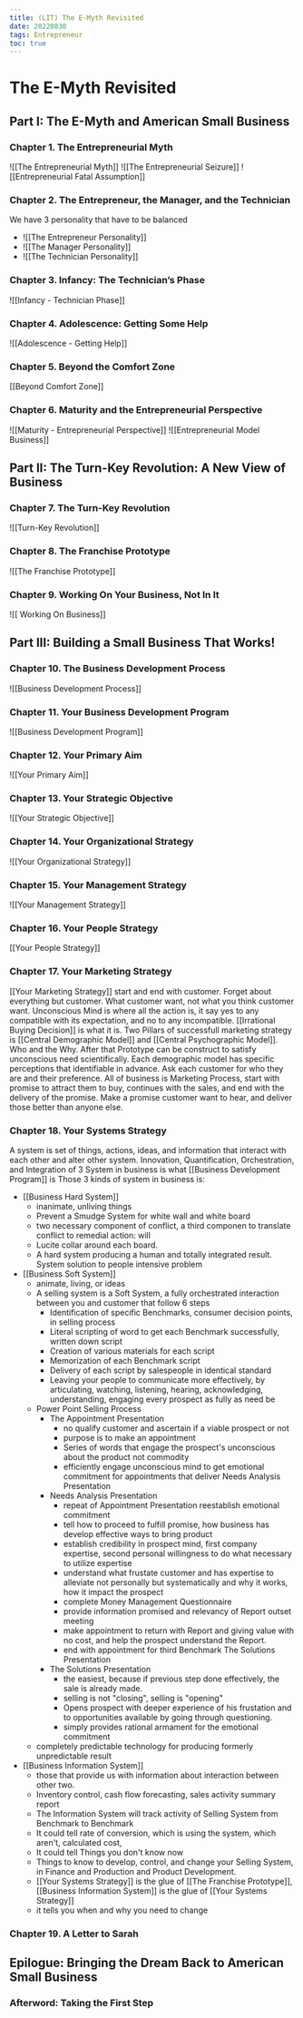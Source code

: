 ```yaml
---
title: (LIT) The E-Myth Revisited
date: 20220830
tags: Entrepreneur
toc: true
---
```


# The E-Myth Revisited

## Part I: The E-Myth and American Small Business

### Chapter 1. The Entrepreneurial Myth
![[The Entrepreneurial Myth]]
![[The Entrepreneurial Seizure]] 
![[Entrepreneurial Fatal Assumption]] 

### Chapter 2. The Entrepreneur, the Manager, and the Technician
We have 3 personality that have to be balanced
- ![[The Entrepreneur Personality]]
- ![[The Manager Personality]]
- ![[The Technician Personality]]
### Chapter 3. Infancy: The Technician’s Phase
![[Infancy - Technician Phase]] 
### Chapter 4. Adolescence: Getting Some Help
![[Adolescence - Getting Help]] 
### Chapter 5. Beyond the Comfort Zone
[[Beyond Comfort Zone]] 
### Chapter 6. Maturity and the Entrepreneurial Perspective
![[Maturity - Entrepreneurial Perspective]] 
![[Entrepreneurial Model Business]]
## Part II: The Turn-Key Revolution: A New View of Business
### Chapter 7. The Turn-Key Revolution
![[Turn-Key Revolution]]  
### Chapter 8. The Franchise Prototype
![[The Franchise Prototype]]

### Chapter 9. Working On Your Business, Not In It
![[ Working On Business]]

## Part III: Building a Small Business That Works!
### Chapter 10. The Business Development Process
![[Business Development Process]]

### Chapter 11. Your Business Development Program
![[Business Development Program]]
### Chapter 12. Your Primary Aim
![[Your Primary Aim]]
### Chapter 13. Your Strategic Objective
![[Your Strategic Objective]]
### Chapter 14. Your Organizational Strategy
![[Your Organizational Strategy]]
### Chapter 15. Your Management Strategy
![[Your Management Strategy]]
### Chapter 16. Your People Strategy
[[Your People Strategy]]
### Chapter 17. Your Marketing Strategy
[[Your Marketing Strategy]] start and end with customer. Forget about everything but customer. What customer want, not what you think customer want.
Unconscious Mind is where all the action is, it say yes to any compatible with its expectation, and no to any incompatible.
[[Irrational Buying Decision]] is what it is.
Two Pillars of successfull marketing strategy is [[Central Demographic Model]] and [[Central Psychographic Model]]. Who and the Why.
After that Prototype can be construct to satisfy unconscious need scientifically.
Each demographic model has specific perceptions that identifiable in advance.
Ask each customer for who they are and their preference.
All of business is Marketing Process, start with promise to attract them to buy, continues with the sales, and end with the delivery of the promise. Make a promise customer want to hear, and deliver those better than anyone else.
### Chapter 18. Your Systems Strategy
A system is set of things, actions, ideas, and information that interact with each other and alter other system. 
Innovation, Quantification, Orchestration, and Integration of 3 System in business is what [[Business Development Program]] is
Those 3 kinds of system in business is:
- [[Business Hard System]]
	- inanimate, unliving things
	- Prevent a Smudge System for white wall and white board
	- two necessary component of conflict, a third componen to translate conflict to remedial action: will
	- Lucite collar around each board.
	- A hard system producing a human and totally integrated result. System solution to people intensive problem
- [[Business Soft System]]
	- animate, living, or ideas
	- A selling system is a Soft System, a fully orchestrated interaction between you and customer that follow 6 steps
		- Identification of specific Benchmarks, consumer decision points, in selling process
		- Literal scripting of word to get each Benchmark successfully, written down script
		- Creation of various materials for each script
		- Memorization of each Benchmark script
		- Delivery of each script by salespeople in identical standard
		- Leaving your people to communicate more effectively, by articulating, watching, listening, hearing, acknowledging, understanding, engaging every prospect as fully as need be
	- Power Point Selling Process
		- The Appointment Presentation
			- no qualify customer and ascertain if a viable prospect or not
			- purpose is to make an appointment
			- Series of words that engage the prospect's unconscious about the product not commodity
			- efficiently engage unconscious mind to get emotional commitment for appointments that deliver Needs Analysis Presentation
		- Needs Analysis Presentation
			- repeat of Appointment Presentation reestablish emotional commitment
			- tell how to proceed to fulfill promise, how business has develop effective ways to bring product
			- establish credibility in prospect mind, first company expertise, second personal willingness to do what necessary to utilize expertise
			- understand what frustate customer and has expertise to alleviate not personally but systematically and why it works, how it impact the prospect
			- complete Money Management Questionnaire
			- provide information promised and relevancy of Report outset meeting
			- make appointment to return with Report and giving value with no cost, and help the prospect understand the Report.
			- end with appointment for third Benchmark The Solutions Presentation
		- The Solutions Presentation
			- the easiest, because if previous step done effectively, the sale is already made.
			- selling is not "closing", selling is "opening"
			- Opens prospect with deeper experience of his frustation and to opportunities available by going through questioning.
			- simply provides rational armament for the emotional commitment
	- completely predictable technology for producing formerly unpredictable result
- [[Business Information System]]
	- those that provide us with information about interaction between other two.
	- Inventory control, cash flow forecasting, sales activity summary report
	- The Information System will track activity of Selling System from Benchmark to Benchmark
	- It could tell rate of conversion, which is using the system, which aren't, calculated cost,
	- It could tell Things you don't know now
	- Things to know to develop, control, and change your Selling System, in Finance and Production and Product Development.
	- [[Your Systems Strategy]] is the glue of [[The Franchise Prototype]], [[Business Information System]] is the glue of [[Your Systems Strategy]]
	- it tells you when and why you need to change
### Chapter 19. A Letter to Sarah

## Epilogue: Bringing the Dream Back to American Small Business

### Afterword: Taking the First Step